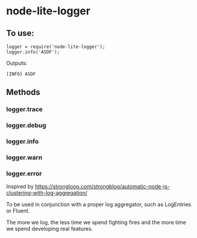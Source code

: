 # node-lite-logger

## To use:

```
logger = require('node-lite-logger');
logger.info('ASDF');
```

Outputs:

```
[INFO] ASDF
```

## Methods

### logger.trace
### logger.debug
### logger.info
### logger.warn
### logger.error

Inspired by https://strongloop.com/strongblog/automatic-node-js-clustering-with-log-aggregation/

To be used in conjunction with a proper log aggregator, such as LogEntries or Fluent.

The more we log, the less time we spend fighting fires and the more time we spend developing real features.
